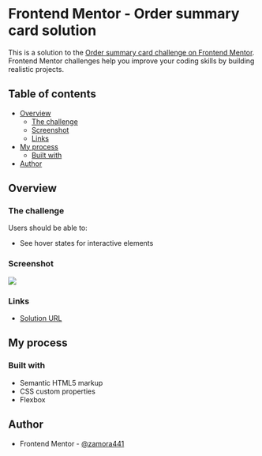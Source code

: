 # Frontend Mentor - Order summary card solution

This is a solution to the
[Order summary card challenge on Frontend Mentor](https://www.frontendmentor.io/challenges/order-summary-component-QlPmajDUj).
Frontend Mentor challenges help you improve your coding skills by building
realistic projects.

## Table of contents

-   [Overview](#overview)
    -   [The challenge](#the-challenge)
    -   [Screenshot](#screenshot)
    -   [Links](#links)
-   [My process](#my-process)
    -   [Built with](#built-with)
-   [Author](#author)

## Overview

### The challenge

Users should be able to:

-   See hover states for interactive elements

### Screenshot

![](./screenshot.jpg)

### Links

-   [Solution URL](https://your-solution-url.com)

## My process

### Built with

-   Semantic HTML5 markup
-   CSS custom properties
-   Flexbox

## Author

-   Frontend Mentor -
    [@zamora441](https://www.frontendmentor.io/profile/zamora441)
